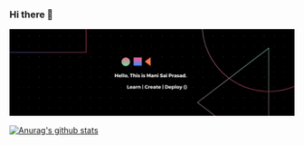 ### Hi there 👋
![Banner](https://raw.githubusercontent.com/manisaiprasad/notes/master/images/bg.png)

[![Anurag's github stats](https://github-readme-stats.vercel.app/api?username=manisaiprasad)](https://github.com/anuraghazra/github-readme-stats)

<!--
**manisaiprasad/manisaiprasad** is a ✨ _special_ ✨ repository because its `README.md` (this file) appears on your GitHub profile.

Here are some ideas to get you started:

- 🔭 I’m currently working on ...
- 🌱 I’m currently learning ...
- 👯 I’m looking to collaborate on ...
- 🤔 I’m looking for help with ...
- 💬 Ask me about ...
- 📫 How to reach me: ...
- 😄 Pronouns: ...
- ⚡ Fun fact: ...
-->
